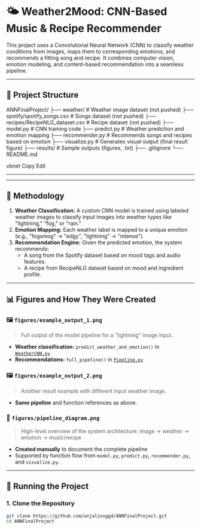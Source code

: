 # 🌤️ Weather2Mood: CNN-Based Music & Recipe Recommender

This project uses a Convolutional Neural Network (CNN) to classify weather conditions from images, maps them to corresponding emotions, and recommends a fitting song and recipe. It combines computer vision, emotion modeling, and content-based recommendation into a seamless pipeline.

---

## 📁 Project Structure

ANNFinalProject/
├── weather/ # Weather image dataset (not pushed)
├── spotify/spotify_songs.csv # Songs dataset (not pushed)
├── recipes/RecipeNLG_dataset.csv # Recipe dataset (not pushed)
├── model.py # CNN training code
├── predict.py # Weather prediction and emotion mapping
├── recommender.py # Recommends songs and recipes based on emotion
├── visualize.py # Generates visual output (final result figure)
├── results/ # Sample outputs (figures, .txt)
├── .gitignore
└── README.md

vbnet
Copy
Edit

---


---

## 🧠 Methodology

1. **Weather Classification:** A custom CNN model is trained using labeled weather images to classify input images into weather types like "lightning," "fog," or "rain."
2. **Emotion Mapping:** Each weather label is mapped to a unique emotion (e.g., "fogsmog" → "edgy", "lightning" → "intense").
3. **Recommendation Engine:** Given the predicted emotion, the system recommends:
   - A song from the Spotify dataset based on mood tags and audio features.
   - A recipe from RecipeNLG dataset based on mood and ingredient profile.

---

## 📊 Figures and How They Were Created

### 🖼️ `figures/example_output_1.png`  
> Full output of the model pipeline for a "lightning" image input.  
- **Weather classification:** `predict_weather_and_emotion()` in [`WeatherCNN.py`](./WeatherCNN.py)  
- **Recommendations:** `full_pipeline()` in [`Pipeline.py`](./Pipeline.py)  

### 🖼️ `figures/example_output_2.png`  
> Another result example with different input weather image.  
- **Same pipeline** and function references as above.

### 🔁 `figures/pipeline_diagram.png`  
> High-level overview of the system architecture: image → weather → emotion → music/recipe  
- **Created manually** to document the complete pipeline  
- Supported by function flow from `model.py`, `predict.py`, `recommender.py`, and `visualize.py`.

---

## 🚀 Running the Project

### 1. Clone the Repository
```bash
git clone https://github.com/anjalinugg4/ANNFinalProject.git
cd ANNFinalProject
